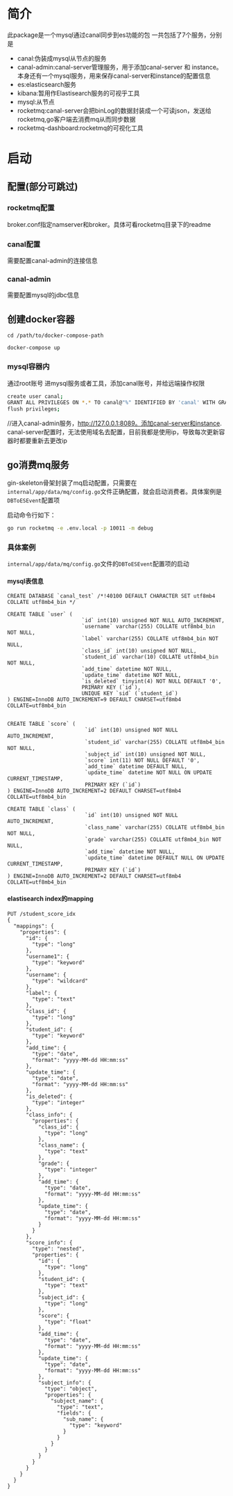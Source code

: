 # 简介
此package是一个mysql通过canal同步到es功能的包
一共包括了7个服务，分别是
- canal:伪装成mysql从节点的服务
- canal-admin:canal-server管理服务，用于添加canal-server 和 instance。本身还有一个mysql服务，用来保存canal-server和instance的配置信息
- es:elasticsearch服务
- kibana:暂用作Elastisearch服务的可视乎工具
- mysql:从节点
- rocketmq:canal-server会把binLog的数据封装成一个可读json，发送给rocketmq,go客户端去消费mq从而同步数据
- rocketmq-dashboard:rocketmq的可视化工具

# 启动


## 配置(部分可跳过)

### rocketmq配置
broker.conf指定namserver和broker。具体可看rocketmq目录下的readme

### canal配置
需要配置canal-admin的连接信息

### canal-admin
需要配置mysql的jdbc信息


## 创建docker容器
```shell
cd /path/to/docker-compose-path

docker-compose up
```
### mysql容器内

通过root账号 进mysql服务或者工具，添加canal账号，并给远端操作权限
```bash
create user canal;
GRANT ALL PRIVILEGES ON *.* TO canal@"%" IDENTIFIED BY 'canal' WITH GRANT OPTION;
flush privileges;
```


//进入canal-admin服务，http://127.0.0.1:8089。添加canal-server和instance. canal-server配置时，无法使用域名去配置，目前我都是使用ip，导致每次更新容器时都要重新去更改ip

## go消费mq服务


gin-skeleton骨架封装了mq启动配置，只需要在`internal/app/data/mq/config.go`文件正确配置，就会启动消费者。具体案例是`DBToESEvent`配置项

启动命令行如下：
```bash
go run rocketmq -e .env.local -p 10011 -m debug
```

### 具体案例

`internal/app/data/mq/config.go`文件的`DBToESEvent`配置项的启动

#### mysql表信息
```mysql
CREATE DATABASE `canal_test` /*!40100 DEFAULT CHARACTER SET utf8mb4 COLLATE utf8mb4_bin */

CREATE TABLE `user` (
                        `id` int(10) unsigned NOT NULL AUTO_INCREMENT,
                        `username` varchar(255) COLLATE utf8mb4_bin NOT NULL,
                        `label` varchar(255) COLLATE utf8mb4_bin NOT NULL,
                        `class_id` int(10) unsigned NOT NULL,
                        `student_id` varchar(10) COLLATE utf8mb4_bin NOT NULL,
                        `add_time` datetime NOT NULL,
                        `update_time` datetime NOT NULL,
                        `is_deleted` tinyint(4) NOT NULL DEFAULT '0',
                        PRIMARY KEY (`id`),
                        UNIQUE KEY `sid` (`student_id`)
) ENGINE=InnoDB AUTO_INCREMENT=9 DEFAULT CHARSET=utf8mb4 COLLATE=utf8mb4_bin


CREATE TABLE `score` (
                         `id` int(10) unsigned NOT NULL AUTO_INCREMENT,
                         `student_id` varchar(255) COLLATE utf8mb4_bin NOT NULL,
                         `subject_id` int(10) unsigned NOT NULL,
                         `score` int(11) NOT NULL DEFAULT '0',
                         `add_time` datetime DEFAULT NULL,
                         `update_time` datetime NOT NULL ON UPDATE CURRENT_TIMESTAMP,
                         PRIMARY KEY (`id`)
) ENGINE=InnoDB AUTO_INCREMENT=2 DEFAULT CHARSET=utf8mb4 COLLATE=utf8mb4_bin

CREATE TABLE `class` (
                         `id` int(10) unsigned NOT NULL AUTO_INCREMENT,
                         `class_name` varchar(255) COLLATE utf8mb4_bin NOT NULL,
                         `grade` varchar(255) COLLATE utf8mb4_bin NOT NULL,
                         `add_time` datetime NOT NULL,
                         `update_time` datetime DEFAULT NULL ON UPDATE CURRENT_TIMESTAMP,
                         PRIMARY KEY (`id`)
) ENGINE=InnoDB AUTO_INCREMENT=2 DEFAULT CHARSET=utf8mb4 COLLATE=utf8mb4_bin
```

#### elastisearch index的mapping
```shell
PUT /student_score_idx
{
  "mappings": {
    "properties": {
      "id": {
        "type": "long"
      },
      "username1": {
        "type": "keyword"
      },
      "username": {
        "type": "wildcard"
      },
      "label": {
        "type": "text"
      },
      "class_id": {
        "type": "long"
      },
      "student_id": {
        "type": "keyword"
      },
      "add_time": {
        "type": "date",
        "format": "yyyy-MM-dd HH:mm:ss"
      },
      "update_time": {
        "type": "date",
        "format": "yyyy-MM-dd HH:mm:ss"
      },
      "is_deleted": {
        "type": "integer"
      },
      "class_info": {
        "properties": {
          "class_id": {
            "type": "long"
          },
          "class_name": {
            "type": "text"
          },
          "grade": {
            "type": "integer"
          },
          "add_time": {
            "type": "date",
            "format": "yyyy-MM-dd HH:mm:ss"
          },
          "update_time": {
            "type": "date",
            "format": "yyyy-MM-dd HH:mm:ss"
          }
        }
      },
      "score_info": {
        "type": "nested",
        "properties": {
          "id": {
            "type": "long"
          },
          "student_id": {
            "type": "text"
          },
          "subject_id": {
            "type": "long"
          },
          "score": {
            "type": "float"
          },
          "add_time": {
            "type": "date",
            "format": "yyyy-MM-dd HH:mm:ss"
          },
          "update_time": {
            "type": "date",
            "format": "yyyy-MM-dd HH:mm:ss"
          },
          "subject_info": {
            "type": "object",
            "properties": {
              "subject_name": {
                "type": "text",
                "fields": {
                  "sub_name": {
                    "type": "keyword"
                  }
                }
              } 
            }
          }
        }
      }
    }
  }
}
```